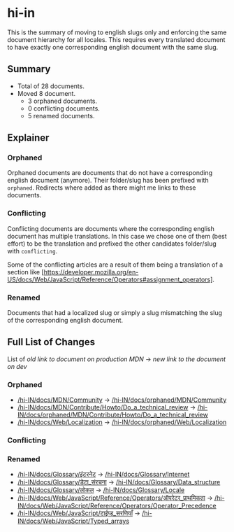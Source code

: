# hi-in

This is the summary of moving to english slugs only and enforcing the same
document hierarchy for all locales. This requires every translated document to
have exactly one corresponding english document with the same slug.

## Summary

* Total of 28 documents.
* Moved 8 document.
  * 3 orphaned documents.
  * 0 conflicting documents.
  * 5 renamed documents.

## Explainer

### Orphaned

Orphaned documents are documents that do not have a corresponding english
document (anymore). Their folder/slug has been prefixed with `orphaned`.
Redirects where added as there might me links to these documents.

### Conflicting

Conflicting documents are documents where the corresponding english document has
multiple translations. In this case we chose one of them (best effort) to be the
translation and prefixed the other candidates folder/slug with `conflicting`.

Some of the conflicting articles are a result of them being a translation of a
section like
[https://developer.mozilla.org/en-US/docs/Web/JavaScript/Reference/Operators#assignment_operators].

### Renamed

Documents that had a localized slug or simply a slug mismatching the slug of the
corresponding english document.

## Full List of Changes

List of _old link to document on production MDN_
→ _new link to the document on dev_

### Orphaned

* [/hi-IN/docs/MDN/Community](https://developer.mozilla.org/hi-IN/docs/MDN/Community) → [/hi-IN/docs/orphaned/MDN/Community](/hi-IN/docs/orphaned/MDN/Community)
* [/hi-IN/docs/MDN/Contribute/Howto/Do_a_technical_review](https://developer.mozilla.org/hi-IN/docs/MDN/Contribute/Howto/Do_a_technical_review) → [/hi-IN/docs/orphaned/MDN/Contribute/Howto/Do_a_technical_review](/hi-IN/docs/orphaned/MDN/Contribute/Howto/Do_a_technical_review)
* [/hi-IN/docs/Web/Localization](https://developer.mozilla.org/hi-IN/docs/Web/Localization) → [/hi-IN/docs/orphaned/Web/Localization](/hi-IN/docs/orphaned/Web/Localization)

### Conflicting


### Renamed
* [/hi-IN/docs/Glossary/इंटरनेट](https://developer.mozilla.org/hi-IN/docs/Glossary/इंटरनेट) → [/hi-IN/docs/Glossary/Internet](/hi-IN/docs/Glossary/Internet)
* [/hi-IN/docs/Glossary/डेटा_संरचना](https://developer.mozilla.org/hi-IN/docs/Glossary/डेटा_संरचना) → [/hi-IN/docs/Glossary/Data_structure](/hi-IN/docs/Glossary/Data_structure)
* [/hi-IN/docs/Glossary/लोकल](https://developer.mozilla.org/hi-IN/docs/Glossary/लोकल) → [/hi-IN/docs/Glossary/Locale](/hi-IN/docs/Glossary/Locale)
* [/hi-IN/docs/Web/JavaScript/Reference/Operators/ऑपरेटर_प्राथमिकता](https://developer.mozilla.org/hi-IN/docs/Web/JavaScript/Reference/Operators/ऑपरेटर_प्राथमिकता) → [/hi-IN/docs/Web/JavaScript/Reference/Operators/Operator_Precedence](/hi-IN/docs/Web/JavaScript/Reference/Operators/Operator_Precedence)
* [/hi-IN/docs/Web/JavaScript/टाईप्ड_सरणियाँ](https://developer.mozilla.org/hi-IN/docs/Web/JavaScript/टाईप्ड_सरणियाँ) → [/hi-IN/docs/Web/JavaScript/Typed_arrays](/hi-IN/docs/Web/JavaScript/Typed_arrays)
